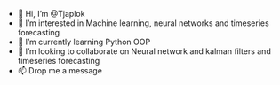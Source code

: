 - 👋 Hi, I’m @Tjaplok
- 👀 I’m interested in Machine learning, neural networks and timeseries forecasting
- 🌱 I’m currently learning Python OOP
- 💞️ I’m looking to collaborate on Neural network and kalman filters and timeseries forecasting
- 📫 Drop me a message

<!---
Tjaplok/Tjaplok is a ✨ special ✨ repository because its `README.md` (this file) appears on your GitHub profile.
You can click the Preview link to take a look at your changes.
--->
